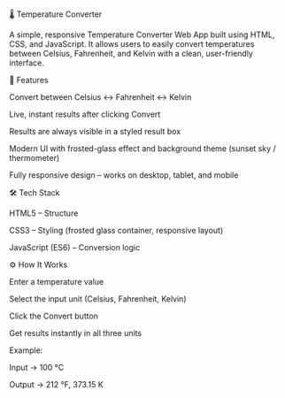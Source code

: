 🌡️ Temperature Converter

A simple, responsive Temperature Converter Web App built using HTML, CSS, and JavaScript.
It allows users to easily convert temperatures between Celsius, Fahrenheit, and Kelvin with a clean, user-friendly interface.

🚀 Features

Convert between Celsius ↔ Fahrenheit ↔ Kelvin

Live, instant results after clicking Convert

Results are always visible in a styled result box

Modern UI with frosted-glass effect and background theme (sunset sky / thermometer)

Fully responsive design – works on desktop, tablet, and mobile

🛠️ Tech Stack

HTML5 – Structure

CSS3 – Styling (frosted glass container, responsive layout)

JavaScript (ES6) – Conversion logic



⚙️ How It Works

Enter a temperature value

Select the input unit (Celsius, Fahrenheit, Kelvin)

Click the Convert button

Get results instantly in all three units

Example:

Input → 100 °C

Output → 212 °F, 373.15 K
